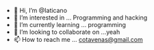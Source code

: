 - 👋 Hi, I’m @Iaticano
- 👀 I’m interested in ... Programming and hacking
- 🌱 I’m currently learning ... programming
- 💞️ I’m looking to collaborate on ...yeah
- 📫 How to reach me ... cotavenas@gmail.com 


<!---
Iaticano/Iaticano is a ✨ special ✨ repository because its `README.md` (this file) appears on your GitHub profile.
You can click the Preview link to take a look at your changes.
--->
